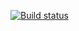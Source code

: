 [![Build status](https://ci.appveyor.com/api/projects/status/nb1ewsegxcqq6jp6?svg=true)](https://ci.appveyor.com/project/sasha16613/timp-lab04hw)

